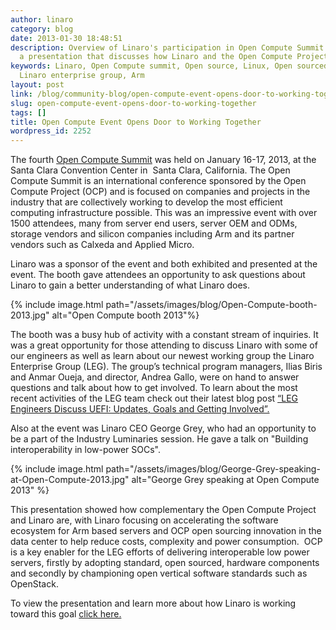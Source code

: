 ```yaml
---
author: linaro
category: blog
date: 2013-01-30 18:48:51
description: Overview of Linaro's participation in Open Compute Summit. Including
  a presentation that discusses how Linaro and the Open Compute Project are complementary
keywords: Linaro, Open Compute summit, Open source, Linux, Open sourced hardware,
  Linaro enterprise group, Arm
layout: post
link: /blog/community-blog/open-compute-event-opens-door-to-working-together/
slug: open-compute-event-opens-door-to-working-together
tags: []
title: Open Compute Event Opens Door to Working Together
wordpress_id: 2252
---
```


The fourth [Open Compute Summit](https://wiki-archive.linaro.org/Events/LCA13) was held on January 16-17, 2013, at the Santa Clara Convention Center in  Santa Clara, California. The Open Compute Summit is an international conference sponsored by the Open Compute Project (OCP) and is focused on companies and projects in the industry that are collectively working to develop the most efficient computing infrastructure possible. This was an impressive event with over 1500 attendees, many from server end users, server OEM and ODMs, storage vendors and silicon companies including Arm and its partner vendors such as Calxeda and Applied Micro.

Linaro was a sponsor of the event and both exhibited and presented at the event. The booth gave attendees an opportunity to ask questions about Linaro to gain a better understanding of what Linaro does.

{% include image.html path="/assets/images/blog/Open-Compute-booth-2013.jpg" alt="Open Compute booth 2013"%}

The booth was a busy hub of activity with a constant stream of inquiries. It was a great opportunity for those attending to discuss Linaro with some of our engineers as well as learn about our newest working group the Linaro Enterprise Group (LEG). The group’s technical program managers, Ilias Biris and Anmar Oueja, and director, Andrea Gallo, were on hand to answer questions and talk about how to get involved. To learn about the most recent activities of the LEG team check out their latest blog post [“LEG Engineers Discuss UEFI: Updates, Goals and Getting Involved”.](/blog/leg-engineers-discuss-uefi-updates-goals-and-getting-involved/)

Also at the event was Linaro CEO George Grey, who had an opportunity to be a part of the Industry Luminaries session. He gave a talk on "Building interoperability in low-power SOCs".

{% include image.html path="/assets/images/blog/George-Grey-speaking-at-Open-Compute-2013.jpg" alt="George Grey speaking at Open Compute 2013" %}

This presentation showed how complementary the Open Compute Project and Linaro are, with Linaro focusing on accelerating the software ecosystem for Arm based servers and OCP open sourcing innovation in the data center to help reduce costs, complexity and power consumption.  OCP is a key enabler for the LEG efforts of delivering interoperable low power servers, firstly by adopting standard, open sourced, hardware components and secondly by championing open vertical software standards such as OpenStack.

To view the presentation and learn more about how Linaro is working toward this goal [click here.](https://www.slideshare.net/linaroorg/presentations/)
